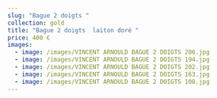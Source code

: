 ```yaml
---
slug: "Bague 2 doigts "
collection: gold
title: "Bague 2 doigts  laiton doré "
price: 400 €
images:
  - image: /images/VINCENT ARNOULD BAGUE 2 DOIGTS 206.jpg
  - image: /images/VINCENT ARNOULD BAGUE 2 DOIGTS 194.jpg
  - image: /images/VINCENT ARNOULD BAGUE 2 DOIGTS 202.jpg
  - image: /images/VINCENT ARNOULD BAGUE 2 DOIGTS 163.jpg
  - image: /images/VINCENT ARNOULD BAGUE 2 DOIGTS 108.jpg
---
```

